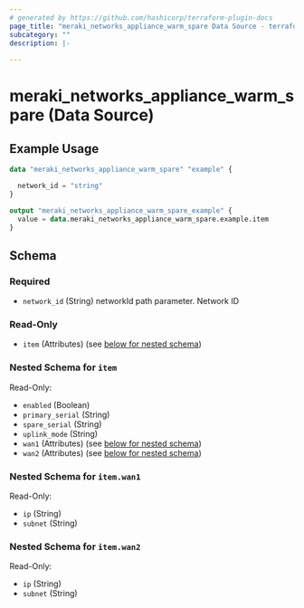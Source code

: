 ```yaml
---
# generated by https://github.com/hashicorp/terraform-plugin-docs
page_title: "meraki_networks_appliance_warm_spare Data Source - terraform-provider-meraki"
subcategory: ""
description: |-
  
---
```


# meraki_networks_appliance_warm_spare (Data Source)



## Example Usage

```terraform
data "meraki_networks_appliance_warm_spare" "example" {

  network_id = "string"
}

output "meraki_networks_appliance_warm_spare_example" {
  value = data.meraki_networks_appliance_warm_spare.example.item
}
```

<!-- schema generated by tfplugindocs -->
## Schema

### Required

- `network_id` (String) networkId path parameter. Network ID

### Read-Only

- `item` (Attributes) (see [below for nested schema](#nestedatt--item))

<a id="nestedatt--item"></a>
### Nested Schema for `item`

Read-Only:

- `enabled` (Boolean)
- `primary_serial` (String)
- `spare_serial` (String)
- `uplink_mode` (String)
- `wan1` (Attributes) (see [below for nested schema](#nestedatt--item--wan1))
- `wan2` (Attributes) (see [below for nested schema](#nestedatt--item--wan2))

<a id="nestedatt--item--wan1"></a>
### Nested Schema for `item.wan1`

Read-Only:

- `ip` (String)
- `subnet` (String)


<a id="nestedatt--item--wan2"></a>
### Nested Schema for `item.wan2`

Read-Only:

- `ip` (String)
- `subnet` (String)
